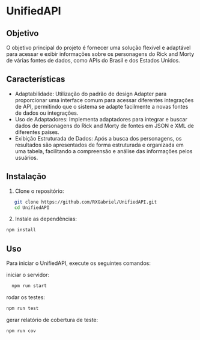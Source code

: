 # UnifiedAPI

## Objetivo
O objetivo principal do projeto é fornecer uma solução flexível e adaptável para acessar e exibir informações sobre os personagens do Rick and Morty de várias fontes de dados, como APIs do Brasil e dos Estados Unidos.

## Características
- Adaptabilidade: Utilização do padrão de design Adapter para proporcionar uma interface comum para acessar diferentes integrações de API, permitindo que o sistema se adapte facilmente a novas fontes de dados ou integrações.
- Uso de Adaptadores: Implementa adaptadores para integrar e buscar dados de personagens do Rick and Morty de fontes em JSON e XML de diferentes países.
- Exibição Estruturada de Dados: Após a busca dos personagens, os resultados são apresentados de forma estruturada e organizada em uma tabela, facilitando a compreensão e análise das informações pelos usuários.

## Instalação

1. Clone o repositório:

```bash
   git clone https://github.com/RXGabriel/UnifiedAPI.git
   cd UnifiedAPI
```

2. Instale as dependências:

```bash
npm install
```

## Uso
Para iniciar o UnifiedAPI, execute os seguintes comandos:

 iniciar o servidor:
```bash
  npm run start
```
rodar os testes:
```bash
npm run test
```
gerar relatório de cobertura de teste:
```bash
npm run cov
```